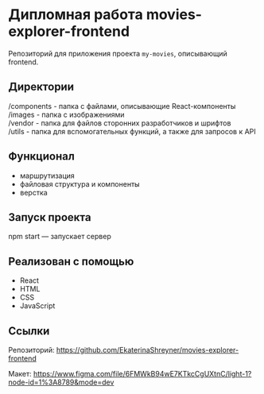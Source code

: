 # **Дипломная работа movies-explorer-frontend**  

Репозиторий для приложения проекта `my-movies`, описывающий frontend.

## Директории 

/components - папка с файлами, описывающие React-компоненты 
/images - папка с изображениями  
/vendor - папка для файлов сторонних разработчиков и шрифтов  
/utils - папка для вспомогательных функций, а также для запросов к API

## Функционал

- маршрутизация
- файловая структура и компоненты
- верстка


## Запуск проекта

npm start — запускает сервер  


## Реализован с помощью

- React
- HTML
- CSS
- JavaScript


## Ссылки

Репозиторий: https://github.com/EkaterinaShreyner/movies-explorer-frontend  

Макет: https://www.figma.com/file/6FMWkB94wE7KTkcCgUXtnC/light-1?node-id=1%3A8789&mode=dev
